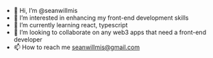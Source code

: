 - 👋 Hi, I’m @seanwillmis
- 👀 I’m interested in enhancing my front-end development skills
- 🌱 I’m currently learning react, typescript
- 💞️ I’m looking to collaborate on any web3 apps that need a front-end developer
- 📫 How to reach me seanwillmis@gmail.com

<!---
seanwillmis/seanwillmis is a ✨ special ✨ repository because its `README.md` (this file) appears on your GitHub profile.
You can click the Preview link to take a look at your changes.
--->
